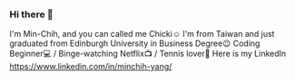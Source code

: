 ### Hi there 👋
I'm Min-Chih, and you can called me Chicki:relaxed:
I'm from Taiwan and just graduated from Edinburgh University in Business Degree:wink:
Coding Beginner:computer: / Binge-watching Netflix:tv: / Tennis lover:tennis:
Here is my LinkedIn https://www.linkedin.com/in/minchih-yang/ 
<!--
**Min-Chih/min-chih** is a ✨ _special_ ✨ repository because its `README.md` (this file) appears on your GitHub profile.

Here are some ideas to get you started:

- 🔭 I’m currently working on ...
- 🌱 I’m currently learning ...
- 👯 I’m looking to collaborate on ...
- 🤔 I’m looking for help with ...
- 💬 Ask me about ...
- 📫 How to reach me: ...
- 😄 Pronouns: ...
- ⚡ Fun fact: ...
-->
